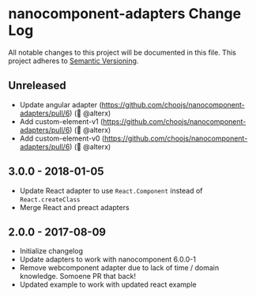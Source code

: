 # nanocomponent-adapters Change Log
All notable changes to this project will be documented in this file.
This project adheres to [Semantic Versioning](http://semver.org/).

## Unreleased
* Update angular adapter (https://github.com/choojs/nanocomponent-adapters/pull/6) (🙏 @alterx)
* Add custom-element-v1 (https://github.com/choojs/nanocomponent-adapters/pull/6) (🙏 @alterx)
* Add custom-element-v0 (https://github.com/choojs/nanocomponent-adapters/pull/6) (🙏 @alterx)

## 3.0.0 - 2018-01-05
* Update React adapter to use `React.Component` instead of `React.createClass`
* Merge React and preact adapters

## 2.0.0 - 2017-08-09
* Initialize changelog
* Update adapters to work with nanocomponent 6.0.0-1
* Remove webcomponent adapter due to lack of time / domain knowledge. Somoene PR that back!
* Updated example to work with updated react example

